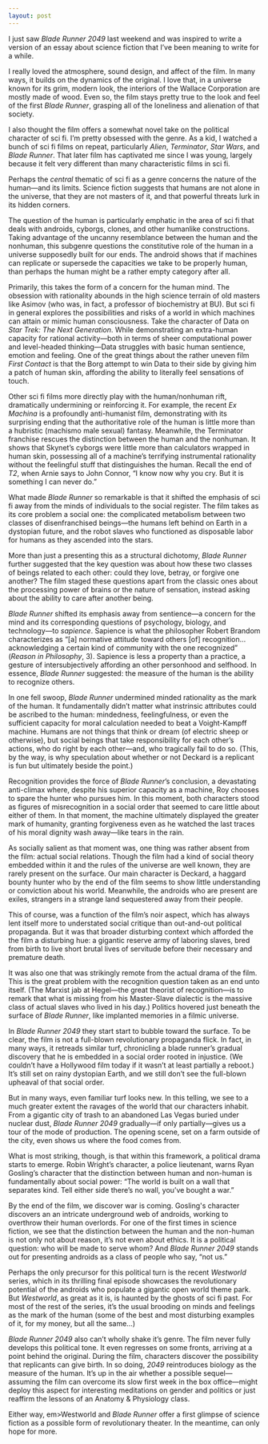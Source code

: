 ```yaml
---
layout: post
---
```


I just saw <em>Blade Runner 2049</em> last weekend and was inspired to write a version of an essay about science fiction that I’ve been meaning to write for a while.

I really loved the atmosphere, sound design, and affect of the film. In many ways, it builds on the dynamics of the original. I love that, in a universe known for its grim, modern look, the interiors of the Wallace Corporation are mostly made of wood. Even so, the film stays pretty true to the look and feel of the first <em>Blade Runner</em>, grasping all of the loneliness and alienation of that society.

I also thought the film offers a somewhat novel take on the political character of sci fi. I’m pretty obsessed with the genre. As a kid, I watched a bunch of sci fi films on repeat, particularly <em>Alien</em>, <em>Terminator</em>, <em>Star Wars</em>, and <em>Blade Runner</em>. That later film has captivated me since I was young, largely because it felt very different than many characteristic films in sci fi.

Perhaps the <em>central</em> thematic of sci fi as a genre concerns the nature of the human—and its limits. Science fiction suggests that humans are not alone in the universe, that they are not masters of it, and that powerful threats lurk in its hidden corners.

The question of the human is particularly emphatic in the area of sci fi that deals with androids, cyborgs, clones, and other humanlike constructions. Taking advantage of the uncanny resemblance between the human and the nonhuman, this subgenre questions the constitutive role of the human in a universe supposedly built for our ends. The android shows that if machines can replicate or supersede the capacities we take to be properly human, than perhaps the human might be a rather empty category after all.

Primarily, this takes the form of a concern for the human mind. The obsession with rationality abounds in the high science terrain of old masters like Asimov (who was, in fact, a professor of biochemistry at BU). But sci fi in general explores the possibilities and risks of a world in which machines can attain or mimic human consciousness. Take the character of Data on <em>Star Trek: The Next Generation</em>. While demonstrating an extra-human capacity for rational activity—both in terms of sheer computational power and level-headed thinking—Data struggles with basic human sentience, emotion and feeling. One of the great things about the rather uneven film <em>First Contact</em> is that the Borg attempt to win Data to their side by giving him a patch of human skin, affording the ability to literally feel sensations of touch.

Other sci fi films more directly play with the human/nonhuman rift, dramatically undermining or reinforcing it. For example, the recent <em>Ex Machina</em> is a profoundly anti-humanist film, demonstrating with its surprising ending that the authoritative role of the human is little more than a hubristic (machismo male sexual) fantasy. Meanwhile, the Terminator franchise rescues the distinction between the human and the nonhuman. It shows that Skynet’s cyborgs were little more than calculators wrapped in human skin, possessing all of a machine’s terrifying instrumental rationality without the feelingful stuff that distinguishes the human. Recall the end of <em>T2</em>, when Arnie says to John Connor, “I know now why you cry. But it is something I can never do.”

What made <em>Blade Runner</em> so remarkable is that it shifted the emphasis of sci fi away from the minds of individuals to the social register. The film takes as its core problem a social one: the complicated metabolism between two classes of disenfranchised beings—the humans left behind on Earth in a dystopian future, and the robot slaves who functioned as disposable labor for humans as they ascended into the stars.

More than just a presenting this as a structural dichotomy, <em>Blade Runner</em> further suggested that the key question was about how these two classes of beings related to each other: could they love, betray, or forgive one another? The film staged these questions apart from the classic ones about the processing power of brains or the nature of sensation, instead asking about the ability to care after another being. 

<em>Blade Runner</em> shifted its emphasis away from sentience—a concern for the mind and its corresponding questions of psychology, biology, and technology—to <em>sapience</em>. Sapience is what the philosopher Robert Brandom characterizes as “[a] normative attitude toward others [of] recognition… acknowledging a certain kind of community with the one recognized” (<em>Reason in Philosophy</em>, 3). Sapience is less a property than a practice, a gesture of intersubjectively affording an other personhood and selfhood. In essence, <em>Blade Runner</em> suggested: the measure of the human is the ability to recognize others. 

In one fell swoop, <em>Blade Runner</em> undermined minded rationality as the mark of the human. It fundamentally didn’t matter what instrinsic attributes could be ascribed to the human: mindedness, feelingfulness, or even the sufficient capacity for moral calculation needed to beat a Voight-Kampff machine. Humans are not things that think or dream (of electric sheep or otherwise), but social beings that take responsibility for each other’s actions, who do right by each other—and, who tragically fail to do so. (This, by the way, is why speculation about whether or not Deckard is a replicant is fun but ultimately beside the point.)

Recognition provides the force of <em>Blade Runner</em>’s conclusion, a devastating anti-climax where, despite his superior capacity as a machine, Roy chooses to spare the hunter who pursues him. In this moment, both characters stood as figures of misrecognition in a social order that seemed to care little about either of them. In that moment, the machine ultimately displayed the greater mark of humanity, granting forgiveness even as he watched the last traces of his moral dignity wash away—like tears in the rain.

As socially salient as that moment was, one thing was rather absent from the film: actual social relations. Though the film had a kind of social theory embedded within it and the rules of the universe are well known, they are rarely present on the surface. Our main character is Deckard, a haggard bounty hunter who by the end of the film seems to show little understanding or conviction about his world. Meanwhile, the androids who are present are exiles, strangers in a strange land sequestered away from their people.

This of course, was a function of the film’s noir aspect, which has always lent itself more to understated social critique than out-and-out political propaganda. But it was that broader disturbing context which afforded the the film a disturbing hue: a gigantic reserve army of laboring slaves, bred from birth to live short brutal lives of servitude before their necessary and premature death.

It was also one that was strikingly remote from the actual drama of the film. This is the great problem with the recognition question taken as an end unto itself. (The  Marxist jab at Hegel—the great theorist of recognition—is to remark that what is missing from his Master-Slave dialectic is the massive class of actual slaves who lived in his day.) Politics hovered just beneath the surface of <em>Blade Runner</em>, like implanted memories in a filmic universe.

In <em>Blade Runner 2049</em> they start start to bubble toward the surface. To be clear, the film is not a full-blown revolutionary propaganda flick. In fact, in many ways, it retreads similar turf, chronicling a blade runner’s gradual discovery that he is embedded in a social order rooted in injustice. (We couldn’t have a Hollywood film today if it wasn’t at least partially a reboot.) It’s still set on rainy dystopian Earth, and we still don’t see the full-blown upheaval of that social order.

But in many ways, even familiar turf looks new. In this telling, we see to a much greater extent the ravages of the world that our characters inhabit. From a gigantic city of trash to an abandoned Las Vegas buried under nuclear dust, <em>Blade Runner 2049</em> gradually—if only partially—gives us a tour of the mode of production. The opening scene, set on a farm outside of the city, even shows us where the food comes from.

What is most striking, though, is that within this framework, a political drama starts to emerge. Robin Wright’s character, a police lieutenant, warns Ryan Gosling’s character that the distinction between human and non-human is fundamentally about social power: “The world is built on a wall that separates kind. Tell either side there’s no wall, you’ve bought a war.”

By the end of the film, we discover war is coming. Gosling's character discovers an an intricate underground web of androids, working to overthrow their human overlords. For one of the first times in science fiction, we see that the distinction between the human and the non-human is not only not about reason, it’s not even about ethics. It is a political question: who will be made to serve whom? And <em>Blade Runner 2049</em> stands out for presenting androids as a class of people who say, “not us.”

Perhaps the only precursor for this political turn is the recent <em>Westworld</em> series, which in its thrilling final episode showcases the revolutionary potential of the androids who populate a gigantic open world theme park. But <em>Westworld</em>, as great as it is, is haunted by the ghosts of sci fi past. For most of the rest of the series, it’s the usual brooding on minds and feelings as the mark of the human (some of the best and most disturbing examples of it, for my money, but all the same…)

<em>Blade Runner 2049</em> also can’t wholly shake it’s genre. The film never fully develops this political tone. It even regresses on some fronts, arriving at a point behind the original. During the film, characters discover the possibility that replicants can give birth. In so doing, <em>2049</em> reintroduces biology as the measure of the human. It’s up in the air whether a possible sequel—assuming the film can overcome its slow first week in the box office—might deploy this aspect for interesting meditations on gender and politics or just reaffirm the lessons of an Anatomy & Physiology class.

Either way, em>Westworld</em> and <em>Blade Runner</em> offer a first glimpse of science fiction as a possible form of revolutionary theater. In the meantime, can only hope for more.
